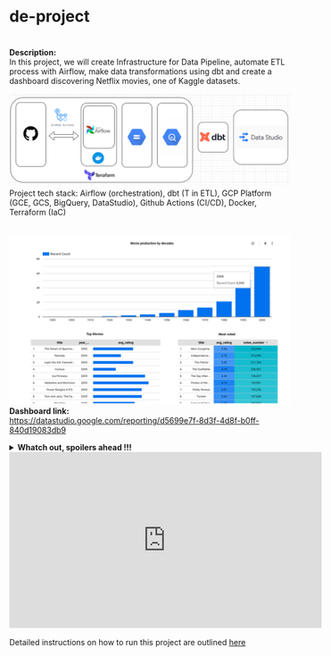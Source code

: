 # de-project
#
**Description:**  
In this project, we will create Infrastructure for Data Pipeline, automate ETL process with Airflow, make data transformations using dbt and create a dashboard discovering Netflix movies, one of Kaggle datasets.

![Project Stack](project_stack.png)
Project tech stack: Airflow (orchestration), dbt (T in ETL), GCP Platform (GCE, GCS, BigQuery, DataStudio), Github Actions (CI/CD), Docker, Terraform (IaC)
<br/><br/><br/>
![Dashboard](dashboard.png)
**Dashboard link:**  
https://datastudio.google.com/reporting/d5699e7f-8d3f-4d8f-b0ff-840d19083db9

<details>
<summary><b>Whatch out, spoilers ahead !!!</b></summary>
<br>
This is how you dropdown.
</details>

<iframe width="560" height="315"
src="https://www.youtube.com/embed/MUQfKFzIOeU" 
frameborder="0" 
allow="accelerometer; autoplay; encrypted-media; gyroscope; picture-in-picture" 
allowfullscreen></iframe>




Detailed instructions on how to run this project are outlined [here](https://github.com/i-bond/de-project/blob/main/howto/howto.md)

